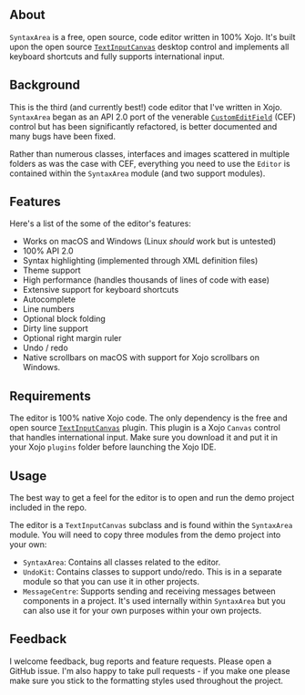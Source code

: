 ## About
`SyntaxArea` is a free, open source, code editor written in 100% Xojo. It's built upon the open source [`TextInputCanvas`][tic] desktop control and implements all keyboard shortcuts and fully supports international input.

## Background
This is the third (and currently best!) code editor that I've written in Xojo. `SyntaxArea` began as an API 2.0 port of the venerable [`CustomEditField`][cef] (CEF) control but has been significantly refactored, is better documented and many bugs have been fixed.

Rather than numerous classes, interfaces and images scattered in multiple folders as was the case with CEF, everything you need to use the `Editor` is contained within the `SyntaxArea` module (and two support modules).

## Features
Here's a list of the some of the editor's features:
- Works on macOS and Windows (Linux _should_ work but is untested)
- 100% API 2.0
- Syntax highlighting (implemented through XML definition files)
- Theme support
- High performance (handles thousands of lines of code with ease)
- Extensive support for keyboard shortcuts
- Autocomplete
- Line numbers
- Optional block folding
- Dirty line support
- Optional right margin ruler
- Undo / redo
- Native scrollbars on macOS with support for Xojo scrollbars on Windows.

## Requirements
The editor is 100% native Xojo code. The only dependency is the free and open source [`TextInputCanvas`][tic] plugin. This plugin is a Xojo `Canvas` control that handles international input. Make sure you download it and put it in your Xojo `plugins` folder before launching the Xojo IDE.

## Usage
The best way to get a feel for the editor is to open and run the demo project included in the repo.

The editor is a `TextInputCanvas` subclass and is found within the `SyntaxArea` module. You will need to copy three modules from the demo project into your own:
- `SyntaxArea`: Contains all classes related to the editor.
- `UndoKit`: Contains classes to support undo/redo. This is in a separate module so that you can use it in other projects.
- `MessageCentre`: Supports sending and receiving messages between components in a project. It's used internally within `SyntaxArea` but you can also use it for your own purposes within your own projects.

## Feedback
I welcome feedback, bug reports and feature requests. Please open a GitHub issue. I'm also happy to take pull requests - if you make one please make sure you stick to the formatting styles used throughout the project.

[tic]: https://einhugur.com/Html/opensource.html 
[cef]: https://github.com/tempelmann/custom-editfield